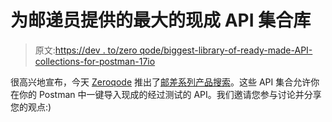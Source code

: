 # 为邮递员提供的最大的现成 API 集合库

> 原文:[https://dev . to/zero qode/biggest-library-of-ready-made-API-collections-for-postman-17io](https://dev.to/zeroqode/biggest-library-of-ready-made-api-collections-for-postman-17io)

很高兴地宣布，今天 [Zeroqode](https://zeroqode.com/) 推出了[邮差系列产品搜索](https://www.producthunt.com/posts/postman-collections)。这些 API 集合允许你在你的 Postman 中一键导入现成的经过测试的 API。我们邀请您参与讨论并分享您的观点:)